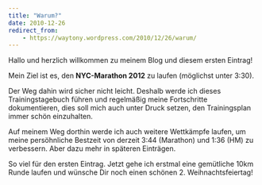 ```yaml
---
title: "Warum?"
date: 2010-12-26
redirect_from:
    - https://waytony.wordpress.com/2010/12/26/warum/
---
```


Hallo und herzlich willkommen zu meinem Blog und diesem ersten Eintrag!

Mein Ziel ist es, den **NYC-Marathon 2012** zu laufen (möglichst unter 3:30).

Der Weg dahin wird sicher nicht leicht. Deshalb werde ich dieses Trainingstagebuch führen und regelmäßig meine Fortschritte dokumentieren, dies soll mich auch unter Druck setzen, den Trainingsplan immer schön einzuhalten.

Auf meinem Weg dorthin werde ich auch weitere Wettkämpfe laufen, um meine persöhnliche Bestzeit von derzeit 3:44 (Marathon) und 1:36 (HM) zu verbessern. Aber dazu mehr in späteren Einträgen.

So viel für den ersten Eintrag. Jetzt gehe ich erstmal eine gemütliche 10km Runde laufen und wünsche Dir noch einen schönen 2. Weihnachtsfeiertag!
<br><br>
